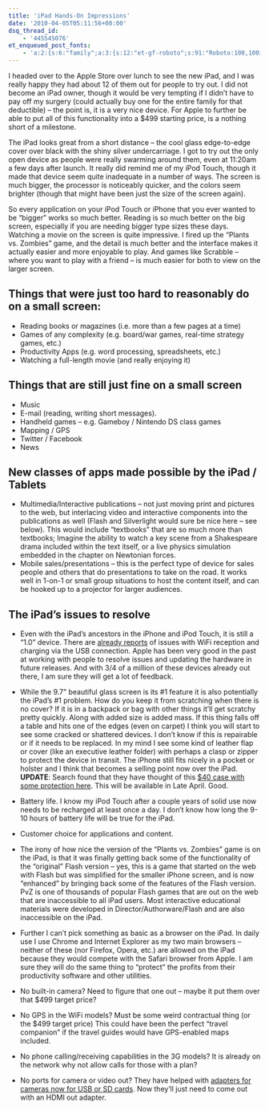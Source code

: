 ```yaml
---
title: 'iPad Hands-On Impressions'
date: '2010-04-05T05:11:56+00:00'
dsq_thread_id:
    - '445545076'
et_enqueued_post_fonts:
    - 'a:2:{s:6:"family";a:3:{s:12:"et-gf-roboto";s:91:"Roboto:100,100italic,300,300italic,regular,italic,500,500italic,700,700italic,900,900italic";s:22:"et-gf-roboto-condensed";s:59:"Roboto+Condensed:300,300italic,regular,italic,700,700italic";s:17:"et-gf-roboto-slab";s:51:"Roboto+Slab:100,200,300,regular,500,600,700,800,900";}s:6:"subset";a:7:{i:0;s:9:"latin-ext";i:1;s:5:"greek";i:2;s:9:"greek-ext";i:3;s:10:"vietnamese";i:4;s:8:"cyrillic";i:5;s:5:"latin";i:6;s:12:"cyrillic-ext";}}'
---
```


I headed over to the Apple Store over lunch to see the new iPad, and I was really happy they had about 12 of them out for people to try out. I did not become an iPad owner, though it would be very tempting if I didn’t have to pay off my surgery (could actually buy one for the entire family for that deductible) – the point is, it is a very nice device. For Apple to further be able to put all of this functionality into a $499 starting price, is a nothing short of a milestone.

The iPad looks great from a short distance – the cool glass edge-to-edge cover over black with the shiny silver undercarriage. I got to try out the only open device as people were really swarming around them, even at 11:20am a few days after launch. It really did remind me of my iPod Touch, though it made that device seem quite inadequate in a number of ways. The screen is much bigger, the processor is noticeably quicker, and the colors seem brighter (though that might have been just the size of the screen again).

So every application on your iPod Touch or iPhone that you ever wanted to be “bigger” works so much better. Reading is so much better on the big screen, especially if you are needing bigger type sizes these days. Watching a movie on the screen is quite impressive. I fired up the “Plants vs. Zombies” game, and the detail is much better and the interface makes it actually easier and more enjoyable to play. And games like Scrabble – where you want to play with a friend – is much easier for both to view on the larger screen.

## Things that were just too hard to reasonably do on a small screen:

- Reading books or magazines (i.e. more than a few pages at a time)
- Games of any complexity (e.g. board/war games, real-time strategy games, etc.)
- Productivity Apps (e.g. word processing, spreadsheets, etc.)
- Watching a full-length movie (and really enjoying it)

## Things that are still just fine on a small screen

- Music
- E-mail (reading, writing short messages).
- Handheld games – e.g. Gameboy / Nintendo DS class games
- Mapping / GPS
- Twitter / Facebook
- News

## New classes of apps made possible by the iPad / Tablets

- Multimedia/Interactive publications – not just moving print and pictures to the web, but interlacing video and interactive components into the publications as well (Flash and Silverlight would sure be nice here – see below). This would include “textbooks” that are so much more than textbooks; Imagine the ability to watch a key scene from a Shakespeare drama included within the text itself, or a live physics simulation embedded in the chapter on Newtonian forces.
- Mobile sales/presentations – this is the perfect type of device for sales people and others that do presentations to take on the road. It works well in 1-on-1 or small group situations to host the content itself, and can be hooked up to a projector for larger audiences.

## The iPad’s issues to resolve

- Even with the iPad’s ancestors in the iPhone and iPod Touch, it is still a “1.0” device. There are [already reports](http://www.pcworld.com/article/193434/ipad_fail_users_experiencing_issues.html) of issues with WiFi reception and charging via the USB connection. Apple has been very good in the past at working with people to resolve issues and updating the hardware in future releases. And with 3/4 of a million of these devices already out there, I am sure they will get a lot of feedback.
- While the 9.7” beautiful glass screen is its #1 feature it is also potentially the iPad’s #1 problem. How do you keep it from scratching when there is no cover? If it is in a backpack or bag with other things it’ll get scratchy pretty quickly. Along with added size is added mass. If this thing falls off a table and hits one of the edges (even on carpet) I think you will start to see some cracked or shattered devices. I don’t know if this is repairable or if it needs to be replaced. In my mind I see some kind of leather flap or cover (like an executive leather folder) with perhaps a clasp or zipper to protect the device in transit. The iPhone still fits nicely in a pocket or holster and I think that becomes a selling point now over the iPad. **UPDATE**: Search found that they have thought of this [$40 case with some protection here](http://store.apple.com/us/product/MC361ZM/A). This will be available in Late April. Good.
- Battery life. I know my iPod Touch after a couple years of solid use now needs to be recharged at least once a day. I don’t know how long the 9-10 hours of battery life will be true for the iPad.
- Customer choice for applications and content.
- The irony of how nice the version of the “Plants vs. Zombies” game is on the iPad, is that it was finally getting back some of the functionality of the “original” Flash version – yes, this is a game that started on the web with Flash but was simplified for the smaller iPhone screen, and is now “enhanced” by bringing back some of the features of the Flash version. PvZ is one of thousands of popular Flash games that are out on the web that are inaccessible to all iPad users. Most interactive educational materials were developed in Director/Authorware/Flash and are also inaccessible on the iPad.
- Further I can’t pick something as basic as a browser on the iPad. In daily use I use Chrome and Internet Explorer as my two main browsers – neither of these (nor Firefox, Opera, etc.) are allowed on the iPad because they would compete with the Safari browser from Apple. I am sure they will do the same thing to “protect” the profits from their productivity software and other utilities.

- No built-in camera? Need to figure that one out – maybe it put them over that $499 target price?
- No GPS in the WiFi models? Must be some weird contractual thing (or the $499 target price) This could have been the perfect “travel companion” if the travel guides would have GPS-enabled maps included.
- No phone calling/receiving capabilities in the 3G models? It is already on the network why not allow calls for those with a plan?
- No ports for camera or video out? They have helped with [adapters for cameras now for USB or SD cards](http://store.apple.com/us/product/MC531ZM/A). Now they’ll just need to come out with an HDMI out adapter.